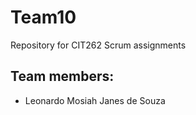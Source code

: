 # Team10
Repository for CIT262 Scrum assignments

## Team members:

* Leonardo Mosiah Janes de Souza